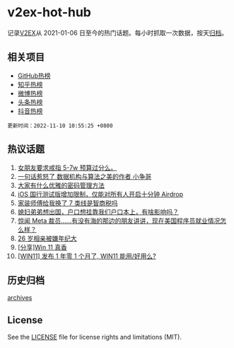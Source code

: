 # v2ex-hot-hub

 记录[V2EX](https://www.v2ex.com/)从 2021-01-06 日至今的热门话题。每小时抓取一次数据，按天[归档](archives)。
 
 ## 相关项目

- [GitHub热榜](https://github.com/snaildev/github-hot-hub)
- [知乎热榜](https://github.com/snaildev/zhihu-hot-hub)
- [微博热榜](https://github.com/snaildev/weibo-hot-hub)
- [头条热榜](https://github.com/snaildev/toutiao-hot-hub)
- [抖音热榜](https://github.com/snaildev/douyin-hot-hub)


 `更新时间：2022-11-10 10:55:25 +0800`

## 热议话题

1. [女朋友要求戒指 5-7w 预算过分么。](https://www.v2ex.com/t/893975)
1. [一句话惹怒了 数据机构与算法之美的作者 小争哥](https://www.v2ex.com/t/893803)
1. [大家有什么优雅的密码管理方法](https://www.v2ex.com/t/893857)
1. [iOS 国行测试版增加限制，仅能对所有人开启十分钟 Airdrop](https://www.v2ex.com/t/893929)
1. [家装师傅给我换了 7 类线是智商税吗](https://www.v2ex.com/t/893852)
1. [媳妇弟弟想出国，户口想挂靠我们户口本上，有啥影响吗？](https://www.v2ex.com/t/893805)
1. [惊闻 Meta 裁员……有没有海的那边的朋友讲讲，现在美国程序员就业情况怎么样？](https://www.v2ex.com/t/893942)
1. [26 岁相亲被嫌年纪大](https://www.v2ex.com/t/893863)
1. [[分享]Win 11 真香](https://www.v2ex.com/t/893847)
1. [[WIN11] 发布 1 年零 1 个月了, WIN11 能用/好用么?](https://www.v2ex.com/t/893869)

## 历史归档

[archives](archives)

## License

See the [LICENSE](LICENSE) file for license rights and limitations (MIT).
